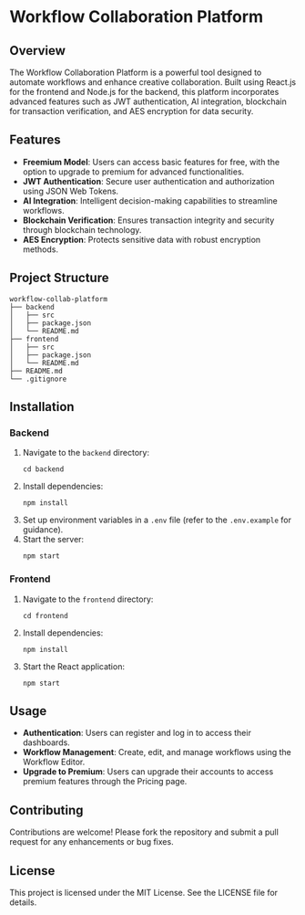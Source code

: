 # Workflow Collaboration Platform

## Overview
The Workflow Collaboration Platform is a powerful tool designed to automate workflows and enhance creative collaboration. Built using React.js for the frontend and Node.js for the backend, this platform incorporates advanced features such as JWT authentication, AI integration, blockchain for transaction verification, and AES encryption for data security.

## Features
- **Freemium Model**: Users can access basic features for free, with the option to upgrade to premium for advanced functionalities.
- **JWT Authentication**: Secure user authentication and authorization using JSON Web Tokens.
- **AI Integration**: Intelligent decision-making capabilities to streamline workflows.
- **Blockchain Verification**: Ensures transaction integrity and security through blockchain technology.
- **AES Encryption**: Protects sensitive data with robust encryption methods.

## Project Structure
```
workflow-collab-platform
├── backend
│   ├── src
│   ├── package.json
│   └── README.md
├── frontend
│   ├── src
│   ├── package.json
│   └── README.md
├── README.md
└── .gitignore
```

## Installation

### Backend
1. Navigate to the `backend` directory:
   ```
   cd backend
   ```
2. Install dependencies:
   ```
   npm install
   ```
3. Set up environment variables in a `.env` file (refer to the `.env.example` for guidance).
4. Start the server:
   ```
   npm start
   ```

### Frontend
1. Navigate to the `frontend` directory:
   ```
   cd frontend
   ```
2. Install dependencies:
   ```
   npm install
   ```
3. Start the React application:
   ```
   npm start
   ```

## Usage
- **Authentication**: Users can register and log in to access their dashboards.
- **Workflow Management**: Create, edit, and manage workflows using the Workflow Editor.
- **Upgrade to Premium**: Users can upgrade their accounts to access premium features through the Pricing page.

## Contributing
Contributions are welcome! Please fork the repository and submit a pull request for any enhancements or bug fixes.

## License
This project is licensed under the MIT License. See the LICENSE file for details.

